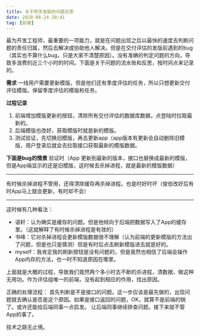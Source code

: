 ```yaml
---
title: 关于昨天发版的问题反思
date: 2018-08-24 20:41
tag: [前端]
---
```


最为开发工程师，最重要的一项能力，就是在问题出现之后以最快的速度去判断问题的责任归属，然后去解决或协助他人解决。但是在交付评估的发版前遇到的bug（其实也不算什么bug，只是大家不清楚原因）。没有准确的判定问题的方向，导致多浪费的近三个小时的时间。下面是关于问题的流水账和反思，按时间点来记录的。

<!-- more -->

**需求**
一线用户需要更新模版，但是他们还有季度评估的任务，所以只想更新交付评估模版。保留季度评估的模版和任务。

**过程记录**
1. 前端增加模版更新的按钮，清除所有交付评估的数据库数据，点登陆时拉取最新的。
2. 后端模版也改好，获取模版时就是新的模版。
3. 测试验证，先切换旧模版，再去更新app（app版本有更新会自动删除旧模版，用户登录后就会去拉取接口获取最新的模版数据。

 **下面是bug的情景**
验证时（App 更新到最新的版本，接口也替换成最新的模版，但是App端显示的还是旧模版，这时候去杀掉进程，就是最新的模版数据）
***
有时候杀掉进程不管用，还得清除缓存再杀掉进程。也是时好时坏（俊伯改好后有时App马上就会更新，有时却不会）
***
这时候有几种看法：
- 语轩：认为确实是缓存的问题。但是他倾向于后端把数据写入了App的缓存里。（这就解释了有时候杀掉进程是有效的）
- 书峰：它对杀掉进程会更新模版数据很不理解（认为前端的更新模版的方法出了问题，但是也只是猜测）但是有时后点击刷新模版进去就是好的。
- myself：我肯定我的刷新按钮是没有问题的，但是竟然也相信了后端会操作App内存的方法，也一时不知道原因在哪里。

上面就是大概的过程，导致我们竟然两个多小时去不断的杀进程，清数据，做这种无用功。作为评估组唯一的前端，没有起到相应的作用，找出原因。

正确的处理流程：
首先判断是不是接口的问题。这一步应该是最先做的，出现问题就去确认是否是这个原因。如果是接口返回的问题，OK，就算不是前端的锅了。或许还能给后端同事一点启发。 让后端同事继续排查问题。接下来就不管App的事了。

技术之路无止境。
